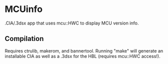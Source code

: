 # MCUinfo

.CIA/.3dsx app that uses mcu::HWC to display MCU version info.

## Compilation

Requires ctrulib, makerom, and bannertool. Running "make" will generate an installable CIA as well as a .3dsx for the HBL (requires mcu::HWC access!).
